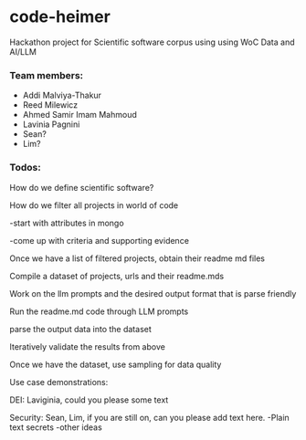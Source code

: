 # code-heimer
Hackathon project for Scientific software corpus using using WoC Data and AI/LLM

### Team members: 
- Addi Malviya-Thakur
- Reed Milewicz
- Ahmed Samir Imam Mahmoud
- Lavinia Pagnini
- Sean?
- Lim?


### Todos:
How do we define scientific software?

How do we filter all projects in world of code

  -start with attributes in mongo

  -come up with criteria and supporting evidence 
  
Once we have a list of filtered projects, obtain their readme md files

Compile a dataset of projects, urls and their readme.mds

Work on the llm prompts and the desired output format that is parse friendly 

Run the readme.md code through LLM prompts

parse the output data into the dataset

Iteratively validate the results from above 

Once we have the dataset, use sampling for data quality 



Use case demonstrations: 

DEI: Laviginia, could you please some text

Security: Sean, Lim, if you are still on, can you please add text here.
  -Plain text secrets
  -other ideas

